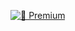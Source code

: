 [![💎 Premium](https://img.shields.io/github/sponsors/byby-inc?style=for-the-badge&logo=data:image/svg+xml;base64,PHN2ZyB4bWxucz0iaHR0cDovL3d3dy53My5vcmcvMjAwMC9zdmciIHZpZXdCb3g9IjAgMCAyNCAyNCIgZmlsbD0iI2ZmZiI+PHBhdGggZD0iTTEyIDJsNC4xOCA2LjE4TDIyIDEybC02LjgyIDMuODJMMTIgMjJsLTMuMTgtNi4xOEwyIDEybDYuODItMy44MloiLz48L3N2Zz4=&logoColor=white&label=💎%20Premium&color=6f42c1&labelColor=000000)](https://github.com/sponsors/byby-inc)

